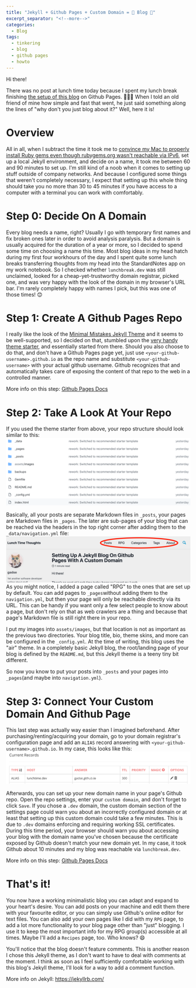 ```yaml
---
title: "Jekyll + Github Pages + Custom Domain = 💖 Blog 💖"
excerpt_separator: "<!--more-->"
categories:
  - Blog
tags:
  - tinkering
  - blog
  - github pages
  - howto
---
```


Hi there!

There was no post at lunch time today because I spent my lunch break finishing [the setup of this blog](https://github.com/gadse/gadse.github.io) on Github Pages. 🎉🎉🎉 When I told an old friend of mine how simple and fast that went, he just said something along the lines of "why don't you just blog about it?" Well, here it is!

# Overview
All in all, when I subtract the time it took me to [convince my Mac to properly install Ruby gems even though rubygems.org wasn't reachable via IPv6](https://stackoverflow.com/a/55330301/12057978), set up a local Jekyll environment, and decide on a name, it took me between 60 and 90 minutes to set up. I'm still kind of a noob when it comes to setting up stuff outside of company networks. And because I configured some things that weren't completely necessary, I expect that setting up this whole thing should take you no more than 30 to 45 minutes if you have access to a computer with a terminal you can work with comfortably.

# Step 0: Decide On A Domain
Every blog needs a name, right? Usually I go with temporary first names and fix broken ones later in order to avoid analysis paralysis. But a domain is usually acquired for the duration of a year or more, so I decided to spend some time on choosing a name this time. Most blog ideas in my head hatch during my first four workhours of the day and I spent quite some lunch breaks transferring thoughts from my head into the StandardNotes app on my work notebook. So I checked whether `lunchbreak.dev` was still unclaimed, looked for a cheap-yet-trustworthy domain registrar, picked one, and was very happy with the look of the domain in my browser's URL bar. I'm rarely completely happy with names I pick, but this was one of those times! :blush:

# Step 1: Create A Github Pages Repo
I really like the look of the [Minimal Mistakes Jekyll Theme](https://github.com/mmistakes/minimal-mistakes) and it seems to be well-supported, so I decided on that, stumbled upon the [very handy theme starter](https://github.com/mmistakes/mm-github-pages-starter/generate), and essentially started from there. Should you also choose to do that, and don't have a Github Pages page yet, just use `<your-github-username>.github.io` as the repo name and substitute `<your-github-username>` with your actual github username. Github recognizes that and automatically takes care of exposing the content of that repo to the web in a controlled manner.

More info on this step: [Github Pages Docs](https://pages.github.com/)

# Step 2: Take A Look At Your Repo
If you used the theme starter from above, your repo structure should look similar to this:
![Repo Start](/assets/images/jekyll-blog-setup.png)

Basically, all your posts are separate Markdown files in `_posts`, your pages are Markdown files in `_pages`. The later are sub-pages of your blog that can be reached via the headers in the top right corner after adding them to the `_data/navigation.yml` file:
![Pages Example](/assets/images/pages-bar.png)
As you might notice, I added a page called "RPG" to the ones that are set up by default. You can add pages to `_pages`without adding them to the `navigation.yml`, but then your page will only be reachable directly via its URL. This can be handy if you want only a few select people to know about a page, but don't rely on that as web crawlers are a thing and because that page's Markdown file is still right there in your repo.

I put my images into `assets/images`, but that location is not as important as the previous two directories. Your blog title, bio, theme skins, and more can be configured in the `_config.yml`. At the time of writing, this blog uses the "air" theme. In a completely basic Jekyll blog, the root/landing page of your blog is defined by the `README.md`, but this Jekyll theme is a teeny tiny bit different.

So now you know to put your posts into `_posts` and your pages into `_pages`(and maybe into `navigation.yml`).

# Step 3: Connect Your Custom Domain And Github Page
This last step was actually way easier than I imagined beforehand. After purchasing/renting/acquiring your domain, go to your domain registrar's configuration page and add an `ALIAS` record answering with `<your-github-username>.github.io`. In my case, this looks like this:
![DNS Example](/assets/images/github-pages-dns-record.png)

Afterwards, you can set up your new domain name in your page's Github repo. Open the repo settings, enter your `custom domain`, and don't forget to click `Save`. If you chose a `.dev` domain, the custom domain section of the settings page could warn you about an incorrectly configured domain or at least that setting up this custom domain could take a few minutes. This is due to `.dev` domains enforcing and requiring working SSL certificates. During this time period, your browser should warn you about accessing your blog with the domain name you've chosen because the certificate exposed by Github doesn't match your new domain yet. In my case, it took Github about 10 minutes and my blog was reachable via `lunchbreak.dev`.

More info on this step: [Github Pages Docs](https://help.github.com/en/github/working-with-github-pages/managing-a-custom-domain-for-your-github-pages-site)

# That's it!
You now have a working minimalistic blog you can adapt and expand to your heart's desire. You can add posts on your machine and edit them there with your favourite editor, or you can simply use Github's online editor for text files. You can also add your own pages like I did with my `RPG` page, to add a lot more functionality to your blog page other than "just" blogging. I use it to keep the most important info for my RPG group(s) accessible at all times. Maybe I'll add a `Recipes` page, too. Who knows? 😄 

You'll notice that the blog doesn't feature comments. This is another reason I chose this Jekyll theme, as I don't want to have to deal with comments at the moment. I think as soon as I feel sufficiently comfortable working with this blog's Jekyll theme, I'll look for a way to add a comment function.

More info on Jekyll: https://jekyllrb.com/